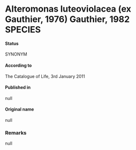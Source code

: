 # Alteromonas luteoviolacea (ex Gauthier, 1976) Gauthier, 1982 SPECIES

#### Status
SYNONYM

#### According to
The Catalogue of Life, 3rd January 2011

#### Published in
null

#### Original name
null

### Remarks
null